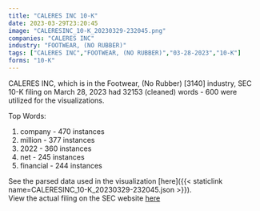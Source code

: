 ```yaml
---
title: "CALERES INC 10-K"
date: 2023-03-29T23:20:45
image: "CALERESINC_10-K_20230329-232045.png"
companies: "CALERES INC"
industry: "FOOTWEAR, (NO RUBBER)"
tags: ["CALERES INC","FOOTWEAR, (NO RUBBER)","03-28-2023","10-K"]
forms: "10-K"
---
```

CALERES INC, which is in the Footwear, (No Rubber) [3140] industry, SEC 10-K filing on March 28, 2023 had 32153 (cleaned) words - 600 were utilized for the visualizations.

Top Words:
1. company - 470 instances
2. million - 377 instances
3. 2022 - 360 instances
4. net - 245 instances
5. financial - 244 instances


See the parsed data used in the visualization [here]({{< staticlink name=CALERESINC_10-K_20230329-232045.json >}}).  
View the actual filing on the SEC website [here](https://www.sec.gov/Archives/edgar/data/14707/0000014707-23-000018.txt)